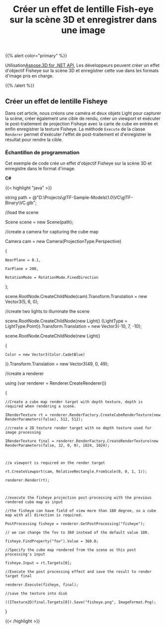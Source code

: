 ﻿---
title: Créer un effet de lentille Fish-eye sur la scène 3D et enregistrer dans une image
type: docs
weight: 20
url: /fr/net/create-a-fisheye-lens-effect-on-3d-scene-and-save-in-an-image/
description: En utilisant Aspose.3D for .NET API, les développeurs peuvent créer un effet d'objectif Fisheye sur la scène 3D et enregistrer cette vue dans les formats d'image pris en charge.
---
{{% alert color="primary" %}}

Utilisation[Aspose.3D for .NET API](https://products.aspose.com/3d/net/), Les développeurs peuvent créer un effet d'objectif Fisheye sur la scène 3D et enregistrer cette vue dans les formats d'image pris en charge.

{{% /alert %}}
## **Créer un effet de lentille Fisheye**
Dans cet article, nous créons une caméra et deux objets Light pour capturer la scène, créer également une cible de rendu, créer un viewport et exécuter le post-traitement de projection Fisheye avec la carte de cube en entrée et enfin enregistrer la texture Fisheye. La méthode `Execute` de la classe `Renderer` permet d'exécuter l'effet de post-traitement et d'enregistrer le résultat pour rendre la cible.
### **Échantillon de programmation**
Cet exemple de code crée un effet d'objectif Fisheye sur la scène 3D et enregistre dans le format d'image.

**C#**

{{< highlight "java" >}}

 string path = @"D:\Projects\glTF-Sample-Models\1.0\VC\glTF-Binary\VC.glb";

//load the scene

Scene scene = new Scene(path);

//create a camera for capturing the cube map

Camera cam = new Camera(ProjectionType.Perspective)

{

    NearPlane = 0.1,

    FarPlane = 200,

    RotationMode = RotationMode.FixedDirection

};

scene.RootNode.CreateChildNode(cam).Transform.Translation = new Vector3(5, 6, 0);



//create two lights to illuminate the scene

scene.RootNode.CreateChildNode(new Light() {LightType = LightType.Point}).Transform.Translation = new Vector3(-10, 7, -10);

scene.RootNode.CreateChildNode(new Light()

{

    Color = new Vector3(Color.CadetBlue)

}).Transform.Translation = new Vector3(49, 0, 49);



//create a renderer

using (var renderer = Renderer.CreateRenderer())

{

    //Create a cube map render target with depth texture, depth is required when rendering a scene.

    IRenderTexture rt = renderer.RenderFactory.CreateCubeRenderTexture(new RenderParameters(false), 512, 512);

    //create a 2D texture render target with no depth texture used for image processing

    IRenderTexture final = renderer.RenderFactory.CreateRenderTexture(new RenderParameters(false, 32, 0, 0), 1024, 1024);



    //a viewport is required on the render target

    rt.CreateViewport(cam, RelativeRectangle.FromScale(0, 0, 1, 1));

    renderer.Render(rt);



    //execute the fisheye projection post-processing with the previous rendered cube map as input

    //the fisheye can have field of view more than 180 degree, so a cube map with all direction is required.

    PostProcessing fisheye = renderer.GetPostProcessing("fisheye");

    // we can change the fov to 360 instead of the default value 180.

    fisheye.FindProperty("fov").Value = 360.0;

    //Specify the cube map rendered from the scene as this post processing's input

    fisheye.Input = rt.Targets[0];

    //Execute the post processing effect and save the result to render target final

    renderer.Execute(fisheye, final);

    //save the texture into disk

    ((ITexture2D)final.Targets[0]).Save("fisheye.png", ImageFormat.Png);

}

{{< /highlight >}}

